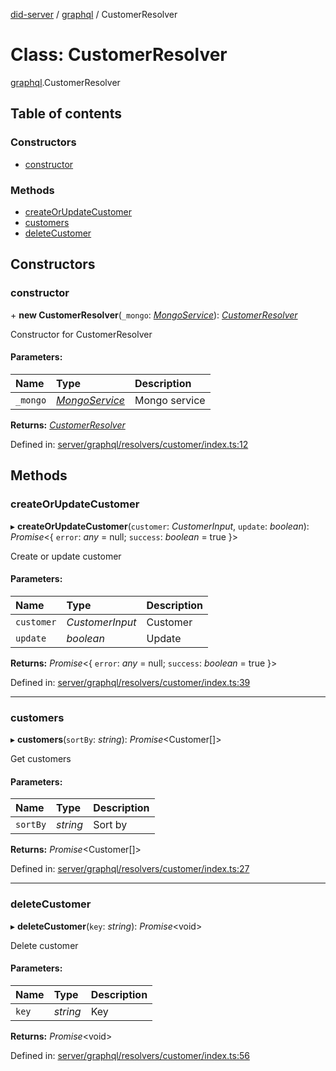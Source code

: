 [did-server](../README.md) / [graphql](../modules/graphql.md) / CustomerResolver

# Class: CustomerResolver

[graphql](../modules/graphql.md).CustomerResolver

## Table of contents

### Constructors

- [constructor](graphql.customerresolver.md#constructor)

### Methods

- [createOrUpdateCustomer](graphql.customerresolver.md#createorupdatecustomer)
- [customers](graphql.customerresolver.md#customers)
- [deleteCustomer](graphql.customerresolver.md#deletecustomer)

## Constructors

### constructor

\+ **new CustomerResolver**(`_mongo`: [*MongoService*](services.mongoservice.md)): [*CustomerResolver*](graphql.customerresolver.md)

Constructor for CustomerResolver

#### Parameters:

Name | Type | Description |
:------ | :------ | :------ |
`_mongo` | [*MongoService*](services.mongoservice.md) | Mongo service    |

**Returns:** [*CustomerResolver*](graphql.customerresolver.md)

Defined in: [server/graphql/resolvers/customer/index.ts:12](https://github.com/Puzzlepart/did/blob/3f22c56c/server/graphql/resolvers/customer/index.ts#L12)

## Methods

### createOrUpdateCustomer

▸ **createOrUpdateCustomer**(`customer`: *CustomerInput*, `update`: *boolean*): *Promise*<{ `error`: *any* = null; `success`: *boolean* = true }\>

Create or update customer

#### Parameters:

Name | Type | Description |
:------ | :------ | :------ |
`customer` | *CustomerInput* | Customer   |
`update` | *boolean* | Update    |

**Returns:** *Promise*<{ `error`: *any* = null; `success`: *boolean* = true }\>

Defined in: [server/graphql/resolvers/customer/index.ts:39](https://github.com/Puzzlepart/did/blob/3f22c56c/server/graphql/resolvers/customer/index.ts#L39)

___

### customers

▸ **customers**(`sortBy`: *string*): *Promise*<Customer[]\>

Get customers

#### Parameters:

Name | Type | Description |
:------ | :------ | :------ |
`sortBy` | *string* | Sort by    |

**Returns:** *Promise*<Customer[]\>

Defined in: [server/graphql/resolvers/customer/index.ts:27](https://github.com/Puzzlepart/did/blob/3f22c56c/server/graphql/resolvers/customer/index.ts#L27)

___

### deleteCustomer

▸ **deleteCustomer**(`key`: *string*): *Promise*<void\>

Delete customer

#### Parameters:

Name | Type | Description |
:------ | :------ | :------ |
`key` | *string* | Key    |

**Returns:** *Promise*<void\>

Defined in: [server/graphql/resolvers/customer/index.ts:56](https://github.com/Puzzlepart/did/blob/3f22c56c/server/graphql/resolvers/customer/index.ts#L56)
